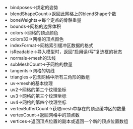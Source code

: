 - bindposes->绑定的姿势
- blendShapeCount->返回此网格上的blendShape个数
- boneWeights->每个定点的骨骼重量
- bounds->网格的边界体积
- colors->网格的顶点颜色
- colors32->网格的顶点颜色
- indexFormat->网格索引缓冲区数据的格式
- isReadable->导入模型时，返回“启用读/写”复选框的状态
- normals->mesh的法线
- subMeshCount->子网格的数量
- tangents->网格的切线
- triangles->包含网格中所有三角形的数组
- uv->mesh的基本纹理
- uv2->网格的第二个纹理坐标
- uv3->网格的第三个纹理坐标
- uv4->网格的第四个纹理坐标
- vertexBufferCount->获取mesh中存在的顶点缓冲区的数量
- vertexCount->返回网格中的顶点数
- vertices->返回顶点位置的副本或返回一个新的顶点位置数组
